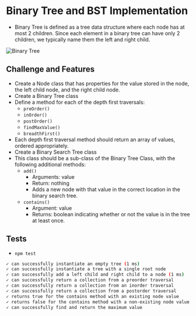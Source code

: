 # Binary Tree and BST Implementation

- Binary Tree is defined as a tree data structure where each node has at most 2 children. Since each element in a binary tree can have only 2 children, we typically name them the left and right child.

![Binary Tree](https://media.geeksforgeeks.org/wp-content/uploads/binary_tree-1.png)

## Challenge and Features

- Create a Node class that has properties for the value stored in the node, the left child node, and the right child node.
- Create a Binary Tree class
- Define a method for each of the depth first traversals:
  - `preOrder()`
  - `inOrder()`
  - `postOrder()`
  - `findMaxValue()`
  - `breadthFirst()`
- Each depth first traversal method should return an array of values, ordered appropriately.
- Create a Binary Search Tree class
- This class should be a sub-class of the Binary Tree Class, with the following additional methods:
  - `add()`
    - Arguments: value
    - Return: nothing
    - Adds a new node with that value in the correct location in the binary search tree.
  - `contains()`
    - Argument: value
    - Returns: boolean indicating whether or not the value is in the tree at least once.

## Tests

- `npm test`

```bash
✓ can successfully instantiate an empty tree (1 ms)
✓ can successfully instantiate a tree with a single root node
✓ can successfully add a left child and right child to a node (1 ms)
✓ can successfully return a collection from a preorder traversal
✓ can successfully return a collection from an inorder traversal
✓ can successfully return a collection from a postorder traversal
✓ returns true for the contains method with an existing node value
✓ returns false for the contains method with a non-existing node value (1 ms)
✓ can successfully find and return the maximum value
```

